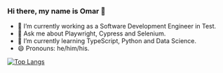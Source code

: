 ### Hi there, my name is Omar  👋

- 🔭 I’m currently working as a Software Development Engineer in Test.
- 💬 Ask me about Playwright, Cypress and Selenium.
- 🌱 I’m currently learning TypeScript, Python and Data Science.
- 😄 Pronouns: he/him/his.

<!-- [![My GitHub Stats](https://github-readme-stats-dun-eight-81.vercel.app/api/?username=OmChng&count_private=true&theme=tokyonight&include_all_commits=true&show_icons=true)]() -->
<!-- [![My GitHub Stats](https://github-readme-stats.vercel.app/api?username=OmChng&theme=tokyonight&show_icons=true)](https://github.com/OmChng/github-readme-stats) -->
<!-- https://github-readme-stats.vercel.app/api/top-langs/?username=anuraghazra&layout=compact  &langs_count=8-->
[![Top Langs](https://github-readme-stats.vercel.app/api/top-langs/?username=OmChng&layout=compact&theme=tokyonight&count_private=true)]()

<!--
**OmChng/OmChng** is a ✨ _special_ ✨ repository because its `README.md` (this file) appears on your GitHub profile.

Here are some ideas to get you started:

- 🔭 I’m currently working on ...
- 🌱 I’m currently learning ...
- 👯 I’m looking to collaborate on ...
- 🤔 I’m looking for help with ...
- 💬 Ask me about ...
- 📫 How to reach me: ...
- 😄 Pronouns: ...
- ⚡ Fun fact: ....
-->
